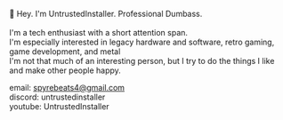 👋 Hey. I'm UntrustedInstaller. Professional Dumbass. <br>
<br>
I'm a tech enthusiast with a short attention span. <br>
I'm especially interested in legacy hardware and software, retro gaming, game development, and metal <br>
I'm not that much of an interesting person, but I try to do the things I like and make other people happy.

email: spyrebeats4@gmail.com  <br>
discord: untrustedinstaller <br>
youtube: UntrustedInstaller <br>
